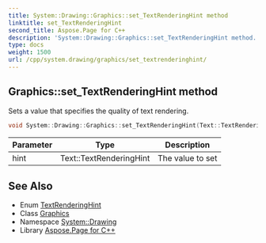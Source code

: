 ```yaml
---
title: System::Drawing::Graphics::set_TextRenderingHint method
linktitle: set_TextRenderingHint
second_title: Aspose.Page for C++
description: 'System::Drawing::Graphics::set_TextRenderingHint method. Sets a value that specifies the quality of text rendering in C++.'
type: docs
weight: 1500
url: /cpp/system.drawing/graphics/set_textrenderinghint/
---
```

## Graphics::set_TextRenderingHint method


Sets a value that specifies the quality of text rendering.

```cpp
void System::Drawing::Graphics::set_TextRenderingHint(Text::TextRenderingHint hint)
```


| Parameter | Type | Description |
| --- | --- | --- |
| hint | Text::TextRenderingHint | The value to set |

## See Also

* Enum [TextRenderingHint](../../../system.drawing.text/textrenderinghint/)
* Class [Graphics](../)
* Namespace [System::Drawing](../../)
* Library [Aspose.Page for C++](../../../)
